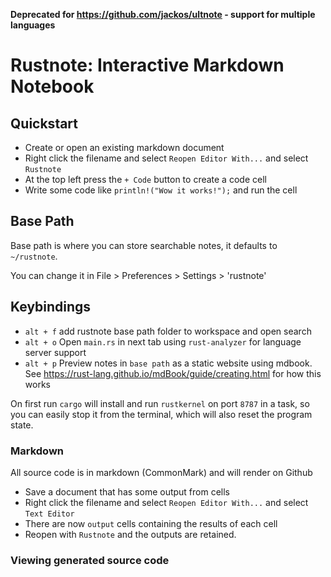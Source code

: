 __Deprecated for https://github.com/jackos/ultnote - support for multiple languages__

# Rustnote: Interactive Markdown Notebook 
## Quickstart
- Create or open an existing markdown document
- Right click the filename and select `Reopen Editor With...` and select `Rustnote`
- At the top left press the `+ Code` button to create a code cell
- Write some code like `println!("Wow it works!");` and run the cell

## Base Path
Base path is where you can store searchable notes, it defaults to `~/rustnote`.

You can change it in File > Preferences > Settings > 'rustnote'

## Keybindings
- `alt + f` add rustnote base path folder to workspace and open search
- `alt + o` Open `main.rs` in next tab using `rust-analyzer` for language server support
- `alt + p` Preview notes in `base path` as a static website using mdbook. See https://rust-lang.github.io/mdBook/guide/creating.html for how this works

On first run `cargo` will install and run `rustkernel` on port `8787` in a task, so you can easily stop it from the terminal, which will also reset the program state.

### Markdown
All source code is in markdown (CommonMark) and will render on Github
- Save a document that has some output from cells
- Right click the filename and select `Reopen Editor With...` and select `Text Editor`
- There are now `output` cells containing the results of each cell
- Reopen with `Rustnote` and the outputs are retained.

### Viewing generated source code

